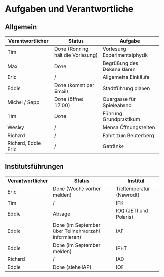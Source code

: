 Aufgaben und Verantwortliche
===========================

Allgemein
---------

| Verantwortlicher	| Status				| Aufgabe			|
|-----------------------|---------------------------------------|-------------------------------|
| Tim			| Done (Ronning hält die Vorlesung)	| Vorlesung Experimentalphysik	|
| Max 			| Done					| Begrüßung des Dekans klären	|
| Eric			| / 					| Allgemeine Einkäufe		|
| Eddie			| Done (kommt per Email)		| Stadtführung planen		|
| Michel / Sepp 	| Done (öffnet 17:00)			| Quergasse für Spieleabend	|
| Tim 			| Done					| Führung Grundpraktikum	|
| Wesley		| / 					| Mensa Öffnungszeiten		|
| Richard		| / 					| Fahrt zum Beutenberg		|
| Richard, Eddie, Eric  | /                                     | Getränke                      |

Institutsführungen
------------------

| Verantwortlicher	| Status						| Institut 			|
|-----------------------|-------------------------------------------------------|-------------------------------|
| Eric			| Done (Woche vorher melden)				| Tieftemperatur (Nawrodt)	|
| Tim			| / 							| IFK				|
| Eddie			| Absage						| IOQ (JETI und Polaris)	|
| Eddie			| Done (im September über Teilnehmerzahl informieren) 	| IAP				|
| Eddie 		| Done (im September melden)				| IPHT				|
| Richard		| /							| IAO				|
| Eddie			| Done (siehe IAP)					| IOF				|
